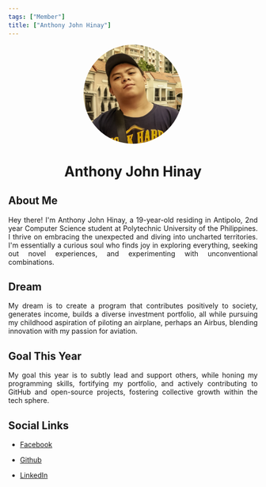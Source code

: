 ```yaml
---
tags: ["Member"]
title: ["Anthony John Hinay"]
---
```


<TagLinks/>

<div align="center">
  <div style="border-radius: 50%; overflow: hidden; width: 200px; height: 200px;">
    <img src="../../images/hinay.jpg" width="200" height="200" style="object-fit: cover; width: 100%; height: 100%;" />
  </div>
</div>

<div align="center">
  <h1>Anthony John Hinay</h1>
</div>

<div style="text-align: justify;">
  <h2>About Me</h2>
  <p>Hey there! I'm Anthony John Hinay, a 19-year-old residing in Antipolo, 2nd year Computer Science student at Polytechnic University of the Philippines. I thrive on embracing the unexpected and diving into uncharted territories. I'm essentially a curious soul who finds joy in exploring everything, seeking out novel experiences, and experimenting with unconventional combinations. </p>

  <h2>Dream</h2>
  <p>My dream is to create a program that contributes positively to society, generates income, builds a diverse investment portfolio, all while pursuing my childhood aspiration of piloting an airplane, perhaps an Airbus, blending innovation with my passion for aviation.</p>
  
  <h2>Goal This Year</h2>
  <p>My goal this year is to subtly lead and support others, while honing my programming skills, fortifying my portfolio, and actively contributing to GitHub and open-source projects, fostering collective growth within the tech sphere.</p>

  <h2>Social Links</h2>
  <ul>
    <li>
      <p>
        <a href="https://www.facebook.com/anthonyjohn.hinay">Facebook</a>
      </p>
    </li>
    <li>
      <p>
        <a href="https://github.com/yam-1111">Github</a>
      </p>
    </li>
    <li>
      <p>
        <a href="https://linkedin.com/in/ajhinay/">LinkedIn</a>
      </p>
    </li>
  </ul>
</div>
